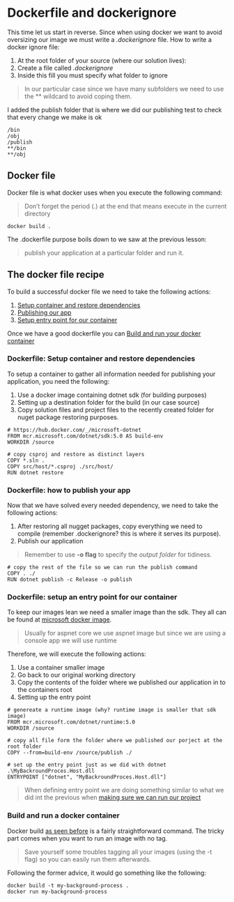 # Dockerfile and dockerignore

This time let us start in reverse. Since when using docker we want to avoid oversizing our image we must write a *.dockerignore* file.
How to write a docker ignore file:
1. At the root folder of your source (where our solution lives):
2. Create a file called *.dockerignore*
3. Inside this fill you must specify what folder to ignore
> In our particular case since we have many subfolders we need to use the ** wildcard to avoid coping them.

I added the publish folder that is where we did our publishing test to check that every change we make is ok
```
/bin
/obj
/publish
**/bin
**/obj
```

## Docker file

Docker file is what docker uses when you execute the following command:
> Don’t forget the period (.) at the end that means execute in the current directory
```
docker build .
```
The .dockerfile purpose boils down to we saw at the previous lesson:
> publish your application at a particular folder and run it.

## The docker file recipe 

To build a successful docker file we need to take the following actions:
1. [Setup container and restore dependencies](#dockerfile-setup-container-and-restore-dependencies)
2. [Publishing our app](#dockerfile-how-to-publish-your-app)
3. [Setup entry point for our container](#dockerfile-setup-an-entry-point-for-our-container)

Once we have a good dockerfile you can [Build and run your docker container](#build-and-run-a-docker-container)

### Dockerfile: Setup container and restore dependencies

To setup a container to gather all information needed for publishing your application, you need the following:
1. Use a docker image containing dotnet sdk (for building purposes)
2. Setting up a destination folder for the build (in our case source)
3. Copy solution files and project files to the recently created folder for nuget package restoring purposes.
```
# https://hub.docker.com/_/microsoft-dotnet
FROM mcr.microsoft.com/dotnet/sdk:5.0 AS build-env
WORKDIR /source

# copy csproj and restore as distinct layers
COPY *.sln .
COPY src/host/*.csproj ./src/host/
RUN dotnet restore
```
### Dockerfile: how to publish your app

Now that we have solved every needed dependency, we need to take the following actions:
1. After restoring all nugget packages, copy everything we need to compile (remember .dockerignore? this is where it serves its purpose).
2. Publish our application
> Remember to use **-o flag** to specify the *output folder* for tidiness.
```
# copy the rest of the file so we can run the publish command
COPY . ./
RUN dotnet publish -c Release -o publish
```

### Dockerfile: setup an entry point for our container

To keep our images lean we need a smaller image than the sdk. They all can be found at [microsoft docker image](https://hub.docker.com/_/microsoft-dotnet).
> Usually for aspnet core we use aspnet image but since we are using a console app we will use runtime

Therefore, we will execute the following actions:
1. Use a container smaller image 
2. Go back to our original working directory
3. Copy the contents of the folder where we published our application in to the containers root
4. Setting up the entry point

```
# genereate a runtime image (why? runtime image is smaller that sdk image)
FROM mcr.microsoft.com/dotnet/runtime:5.0 
WORKDIR /source

# copy all file form the folder where we published our porject at the root folder
COPY --from=build-env /source/publish ./

# set up the entry point just as we did with dotnet .\MyBackroundProces.Host.dll
ENTRYPOINT ["dotnet", "MyBackroundProces.Host.dll"]
```
> When defining entry point we are doing something similar to what we did int the previous when [making sure we can run our project](00-CreatingYourApp.md#making-sure-we-can-run-our-project)

### Build and run a docker container

Docker build [as seen before](#docker-file) is a fairly straightforward command. The tricky part comes when you want to run an image with no tag.
>Save yourself some troubles tagging all your images (using the -t flag) so you can easily run them afterwards.

Following the former advice, it would go something like the following:
```
docker build -t my-background-process .
docker run my-background-process
 ```